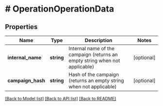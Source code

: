 # # OperationOperationData

## Properties

Name | Type | Description | Notes
------------ | ------------- | ------------- | -------------
**internal_name** | **string** | Internal name of the campaign (returns an empty string when not applicable) | [optional] 
**campaign_hash** | **string** | Hash of the campaign (returns an empty string when not applicable) | [optional] 

[[Back to Model list]](../../README.md#documentation-for-models) [[Back to API list]](../../README.md#documentation-for-api-endpoints) [[Back to README]](../../README.md)


